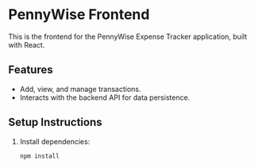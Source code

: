 # PennyWise Frontend

This is the frontend for the PennyWise Expense Tracker application, built with React.

## Features
- Add, view, and manage transactions.
- Interacts with the backend API for data persistence.

## Setup Instructions

1. Install dependencies:
   ```bash
   npm install
